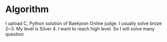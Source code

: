 # Algorithm
I upload C, Python solution of Baekjoon Online judge. 
I usually solve broze 2~3.
My level is Silver 4. 
I want to reach high level. So I will solve many question

